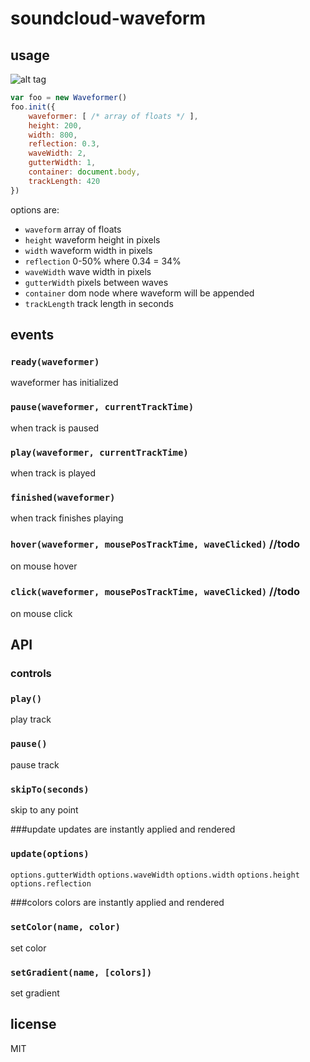soundcloud-waveform
===================

## usage

![alt tag](http://i.imgur.com/FzZjzFT.png)

```js
var foo = new Waveformer()
foo.init({
    waveformer: [ /* array of floats */ ],
    height: 200,
    width: 800,
    reflection: 0.3,
    waveWidth: 2,
    gutterWidth: 1,
    container: document.body,
    trackLength: 420
})
```

options are:
* `waveform` array of floats
* `height` waveform height in pixels
* `width` waveform width in pixels
* `reflection` 0-50% where 0.34 = 34%
* `waveWidth` wave width in pixels
* `gutterWidth` pixels between waves
* `container` dom node where waveform will be appended
* `trackLength` track length in seconds

## events

### `ready(waveformer)`
waveformer has initialized

### `pause(waveformer, currentTrackTime)`
when track is paused

### `play(waveformer, currentTrackTime)`
when track is played

### `finished(waveformer)`
when track finishes playing

### `hover(waveformer, mousePosTrackTime, waveClicked)` //todo
on mouse hover

### `click(waveformer, mousePosTrackTime, waveClicked)` //todo
on mouse click

## API

### controls

### `play()`
play track

### `pause()`
pause track

### `skipTo(seconds)`
skip to any point

###update
updates are instantly applied and rendered
### `update(options)`
`options.gutterWidth`
`options.waveWidth`
`options.width`
`options.height`
`options.reflection`


###colors
colors are instantly applied and rendered

### `setColor(name, color)`
set color

### `setGradient(name, [colors])`
set gradient

## license

MIT